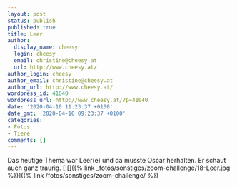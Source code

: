 ```yaml
---
layout: post
status: publish
published: true
title: Leer
author:
  display_name: cheesy
  login: cheesy
  email: christine@cheesy.at
  url: http://www.cheesy.at/
author_login: cheesy
author_email: christine@cheesy.at
author_url: http://www.cheesy.at/
wordpress_id: 41040
wordpress_url: http://www.cheesy.at/?p=41040
date: '2020-04-10 11:23:37 +0100'
date_gmt: '2020-04-10 09:23:37 +0100'
categories:
- Fotos
- Tiere
comments: []
---
```

Das heutige Thema war Leer(e) und da musste Oscar herhalten. Er schaut auch ganz traurig.
[![]({% link _fotos/sonstiges/zoom-challenge/18-Leer.jpg %})]({% link /fotos/sonstiges/zoom-challenge/ %})

